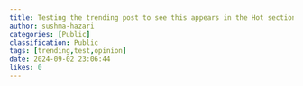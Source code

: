 ```yaml
---
title: Testing the trending post to see this appears in the Hot section
author: sushma-hazari
categories: [Public]
classification: Public
tags: [trending,test,opinion]
date: 2024-09-02 23:06:44 
likes: 0
---
```


